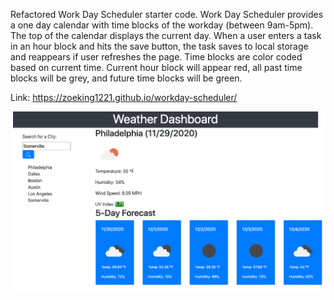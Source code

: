 Refactored Work Day Scheduler starter code. Work Day Scheduler provides a one day calendar with time blocks of the workday (between 9am-5pm). The top of the calendar displays the current day. When a user enters a task in an hour block and hits the save button, the task saves to local storage and reappears if user refreshes the page. Time blocks are color coded based on current time. Current hour block will appear red, all past time blocks will be grey, and future time blocks will be green.

Link: https://zoeking1221.github.io/workday-scheduler/

![Mock up of Work Day Scheduler](./assets/mockup.png?raw=true "Mock up of Work Day Scheduler")